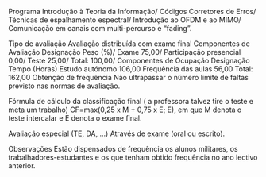 Programa
Introdução à Teoria da Informação/
Códigos Corretores de Erros/
Técnicas de espalhamento espectral/
Introdução ao OFDM e ao MIMO/
Comunicação em canais com multi-percurso e “fading”.



Tipo de avaliação
Avaliação distribuída com exame final
Componentes de Avaliação
Designação	Peso (%)/
Exame	75,00/
Participação presencial	0,00/
Teste	25,00/
Total:	100,00/
Componentes de Ocupação
Designação	Tempo (Horas)
Estudo autónomo	106,00
Frequência das aulas	56,00
Total:	162,00
Obtenção de frequência
Não ultrapassar o número limite de faltas previsto nas normas de avaliação.

Fórmula de cálculo da classificação final ( a professora talvez tire o teste e meta um trabalho)
CF=max(0,25 x M + 0,75 x E; E), em que M denota o teste intercalar e E denota o exame final.


Avaliação especial (TE, DA, ...)
Através de exame (oral ou escrito).

Observações
Estão dispensados de frequência os alunos militares, os trabalhadores-estudantes e os que tenham obtido frequência no ano lectivo anterior.
